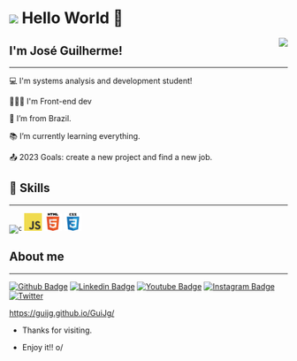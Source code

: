 # <img src=https://github.com/TheDudeThatCode/TheDudeThatCode/blob/master/Assets/Earth.gif width="30"> Hello World 👋
<img align='right' src="https://github-readme-stats.vercel.app/api?username=guijg&show_icons=true&title_color=ff82f8&text_color=ff82f8&icon_color=ff82f8&bg_color=250174&cache_seconds=2300">


## I'm José Guilherme!

---

:computer: I'm systems analysis and development student!

👩🏾‍💻 I'm Front-end dev 

:house_with_garden: I’m from Brazil.

:books: I’m currently learning everything.

:outbox_tray: 2023 Goals: create a new project and find a new job.

## 🚀 Skills

---

<code><img height="32" src="https://cdn.iconscout.com/icon/free/png-512/c-programming-569564.png" alt="c"/></code>
<code><img height="32" src="https://raw.githubusercontent.com/github/explore/80688e429a7d4ef2fca1e82350fe8e3517d3494d/topics/javascript/javascript.png" alt="Javascript"/></code>
<code><img height="32" src="https://raw.githubusercontent.com/github/explore/80688e429a7d4ef2fca1e82350fe8e3517d3494d/topics/html/html.png" alt="HTML5"/></code>
<code><img height="32" src="https://raw.githubusercontent.com/github/explore/80688e429a7d4ef2fca1e82350fe8e3517d3494d/topics/css/css.png" alt="CSS"/></code>

## About me

---

[![Github Badge](	https://img.shields.io/badge/GitHub-100000?style=for-the-badge&logo=github&logoColor=white=LINK_GIT)](https://github.com/GuiJg) [![Linkedin Badge](https://img.shields.io/badge/LinkedIn-0077B5?style=for-the-badge&logo=linkedin&logoColor=white=LINK_LINKEDIN)](https://www.linkedin.com/in/jgu1lherme/) 
[![Youtube Badge](https://img.shields.io/badge/YouTube-FF0000?style=for-the-badge&logo=youtube&logoColor=white=LINK_YOUTUBE)](https://www.youtube.com/channel/UCrE7NofjFDqH5qreRFJgvQw) [![Instagram Badge](https://img.shields.io/badge/Instagram-E4405F?style=for-the-badge&logo=instagram&logoColor=white=LINK_INSTAGRAM)](https://www.instagram.com/j.gu1/) [![Twitter](https://img.shields.io/badge/Twitter-1DA1F2?style=for-the-badge&logo=twitter&logoColor=white)](https://twitter.com/TakOut_Jg) 

https://guijg.github.io/GuiJg/

- Thanks for visiting.

- Enjoy it!! o/
